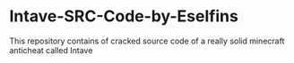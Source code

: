 # Intave-SRC-Code-by-Eselfins
This repository contains of cracked source code of a really solid minecraft anticheat called Intave
